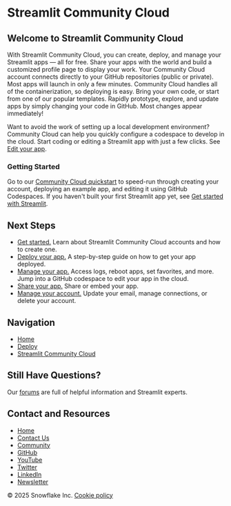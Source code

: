 # Streamlit Community Cloud
## Welcome to Streamlit Community Cloud
With Streamlit Community Cloud, you can create, deploy, and manage your Streamlit apps — all for free. Share your apps with the world and build a customized profile page to display your work. Your Community Cloud account connects directly to your GitHub repositories (public or private). Most apps will launch in only a few minutes. Community Cloud handles all of the containerization, so deploying is easy. Bring your own code, or start from one of our popular templates. Rapidly prototype, explore, and update apps by simply changing your code in GitHub. Most changes appear immediately!

Want to avoid the work of setting up a local development environment? Community Cloud can help you quickly configure a codespace to develop in the cloud. Start coding or editing a Streamlit app with just a few clicks. See [Edit your app](/deploy/streamlit-community-cloud/manage-your-app/edit-your-app).

### Getting Started
Go to our [Community Cloud quickstart](/deploy/streamlit-community-cloud/get-started/quickstart) to speed-run through creating your account, deploying an example app, and editing it using GitHub Codespaces. If you haven't built your first Streamlit app yet, see [Get started with Streamlit](/get-started).

## Next Steps
* [Get started.](/deploy/streamlit-community-cloud/get-started) Learn about Streamlit Community Cloud accounts and how to create one.
* [Deploy your app.](/deploy/streamlit-community-cloud/deploy-your-app) A step-by-step guide on how to get your app deployed.
* [Manage your app.](/deploy/streamlit-community-cloud/manage-your-app) Access logs, reboot apps, set favorites, and more. Jump into a GitHub codespace to edit your app in the cloud.
* [Share your app.](/deploy/streamlit-community-cloud/share-your-app) Share or embed your app.
* [Manage your account.](/deploy/streamlit-community-cloud/manage-your-account) Update your email, manage connections, or delete your account.

## Navigation
* [Home](/)
* [Deploy](/deploy)
* [Streamlit Community Cloud](/deploy/streamlit-community-cloud)

## Still Have Questions?
Our [forums](https://discuss.streamlit.io) are full of helpful information and Streamlit experts.

## Contact and Resources
* [Home](/)
* [Contact Us](mailto:hello@streamlit.io?subject=Contact%20from%20documentation%20)
* [Community](https://discuss.streamlit.io)
* [GitHub](https://github.com/streamlit)
* [YouTube](https://www.youtube.com/channel/UC3LD42rjj-Owtxsa6PwGU5Q)
* [Twitter](https://twitter.com/streamlit)
* [LinkedIn](https://www.linkedin.com/company/streamlit)
* [Newsletter](https://info.snowflake.com/streamlit-newsletter-sign-up.html)

&copy; 2025 Snowflake Inc. [Cookie policy](https://www.streamlit.io/cookie-policy)